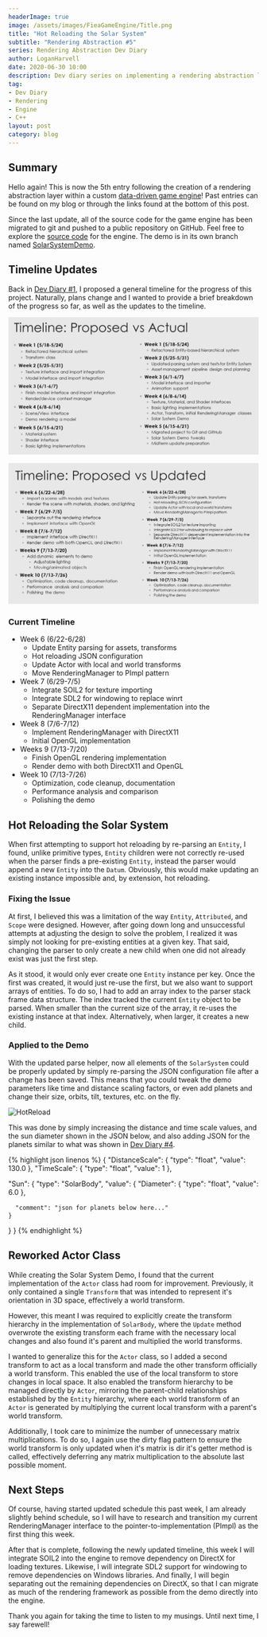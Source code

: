 ```yaml
---
headerImage: true
image: /assets/images/FieaGameEngine/Title.png
title: "Hot Reloading the Solar System"
subtitle: "Rendering Abstraction #5"
series: Rendering Abstraction Dev Diary
author: LoganHarvell
date: 2020-06-30 10:00
description: Dev diary series on implementing a rendering abstraction layer within a custom game engine.
tag:
- Dev Diary
- Rendering
- Engine
- C++
layout: post
category: blog
---
```


## Summary

Hello again! This is now the 5th entry following the creation of a rendering abstraction layer within a custom [data-driven game engine](/fiea-game-engine)! Past entries can be found on my blog or through the links found at the bottom of this post.

Since the last update, all of the source code for the game engine has been migrated to git and pushed to a public repository on GitHub. Feel free to explore the [source code](https://github.com/LoganTHarvell/FieaGameEngine) for the engine. The demo is in its own branch named [SolarSystemDemo](https://github.com/LoganTHarvell/FieaGameEngine/tree/SolarSystemDemo).

## Timeline Updates

Back in [Dev Diary #1](/rendering-abstraction-layer-dev-diary-1), I proposed a general timeline for the progress of this project. Naturally, plans change and I wanted to provide a brief breakdown of the progress so far, as well as the updates to the timeline.

![TimelineChanges](/assets/images/FieaGameEngine/TimelineComparison.png)

![TimelineUpdates](/assets/images/FieaGameEngine/UpdatedTimeline.png)

### Current Timeline

- Week 6 (6/22-6/28)
  - Update Entity parsing for assets, transforms
  - Hot reloading JSON configuration
  - Update Actor with local and world transforms
  - Move RenderingManager to PImpl pattern
- Week 7 (6/29-7/5)
  - Integrate SOIL2 for texture importing
  - Integrate SDL2 for windowing to replace winrt
  - Separate DirectX11 dependent implementation into the RenderingManager interface
- Week 8 (7/6-7/12)
  - Implement RenderingManager with DirectX11
  - Initial OpenGL implementation
- Weeks 9 (7/13-7/20)
  - Finish OpenGL rendering implementation
  - Render demo with both DirectX11 and OpenGL
- Week 10 (7/13-7/26)
  - Optimization, code cleanup, documentation
  - Performance analysis and comparison
  - Polishing the demo

## Hot Reloading the Solar System

When first attempting to support hot reloading by re-parsing an `Entity`, I found, unlike primitive types, `Entity` children were not correctly re-used when the parser finds a pre-existing `Entity`, instead the parser would append a new `Entity` into the `Datum`. Obviously, this would make updating an existing instance impossible and, by extension, hot reloading.

### Fixing the Issue

At first, I believed this was a limitation of the way `Entity`, `Attributed`, and `Scope` were designed. However, after going down long and unsuccessful attempts at adjusting the design to solve the problem, I realized it was simply not looking for pre-existing entities at a given key. That said, changing the parser to only create a new child when one did not already exist was just the first step.

As it stood, it would only ever create one `Entity` instance per key. Once the first was created, it would just re-use the first, but we also want to support arrays of entities. To do so, I had to add an array index to the parser stack frame data structure. The index tracked the current `Entity` object to be parsed. When smaller than the current size of the array, it re-uses the existing instance at that index. Alternatively, when larger, it creates a new child.

### Applied to the Demo

With the updated parse helper, now all elements of the `SolarSystem` could be properly updated by simply re-parsing the JSON configuration file after a change has been saved. This means that you could tweak the demo parameters like time and distance scaling factors, or even add planets and change their size, orbits, tilt, textures, etc. on the fly.

![HotReload](/assets/images/FieaGameEngine/HotReload.gif)

This was done by simply increasing the distance and time scale values, and the sun diameter shown in the JSON below, and also adding JSON for the planets similar to what was shown in [Dev Diary #4](/rendering-abstraction-layer-dev-diary-4).

{% highlight json linenos %}
{
  "DistanceScale": {
    "type": "float",
    "value": 130.0
  },
  "TimeScale": {
    "type": "float",
    "value": 1
  },

  "Sun": {
    "type": "SolarBody",
    "value": {
      "Diameter": {
        "type": "float",
        "value": 6.0
      },

      "comment": "json for planets below here..."
    }
  }
}
{% endhighlight %}

## Reworked Actor Class

While creating the Solar System Demo, I found that the current implementation of the `Actor` class had room for improvement. Previously, it only contained a single `Transform` that was intended to represent it's orientation in 3D space, effectively a world transform.

However, this meant I was required to explicitly create the transform hierarchy in the implementation of `SolarBody`, where the `Update` method overwrote the existing transform each frame with the necessary local changes and also found it's parent and multiplied the world transforms.

I wanted to generalize this for the `Actor` class, so I added a second transform to act as a local transform and made the other transform officially a world transform. This enabled the use of the local transform to store changes in local space. It also enabled the transform hierarchy to be managed directly by `Actor`, mirroring the parent-child relationships established by the `Entity` hierarchy, where each world transform of an `Actor` is generated by multiplying the current local transform with a parent's world transform.

Additionally, I took care to minimize the number of unnecessary matrix multiplications. To do so, I again use the dirty flag pattern to ensure the world transform is only updated when it's matrix is dir it's getter method is called, effectively deferring any matrix multiplication to the absolute last possible moment.

## Next Steps

Of course, having started updated schedule this past week, I am already slightly behind schedule, so I will have to research and transition my current RenderingManager interface to the pointer-to-implementation (PImpl) as the first thing this week.

After that is complete, following the newly updated timeline, this week I will integrate SOIL2 into the engine to remove dependency on DirectX for loading textures. Likewise, I will integrate SDL2 support for windowing to remove dependencies on Windows libraries. And finally, I will begin separating out the remaining dependencies on DirectX, so that I can migrate as much of the rendering framework as possible from the demo directly into the engine.

Thank you again for taking the time to listen to my musings. Until next time, I say farewell!
